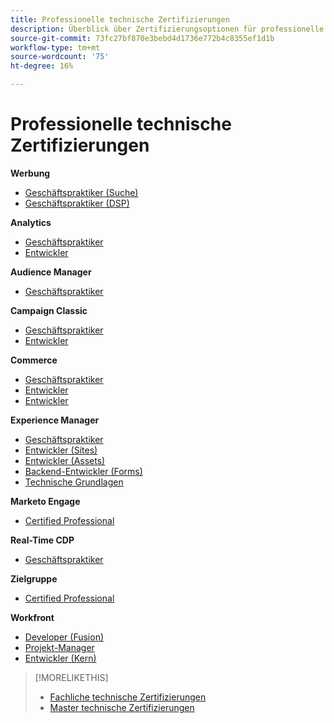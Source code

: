 ```yaml
---
title: Professionelle technische Zertifizierungen
description: Überblick über Zertifizierungsoptionen für professionelle Benutzer
source-git-commit: 73fc27bf870e3bebd4d1736e772b4c8355ef1d1b
workflow-type: tm+mt
source-wordcount: '75'
ht-degree: 16%

---
```


# Professionelle technische Zertifizierungen

**Werbung**

* [Geschäftspraktiker (Suche)](/help/certifications/aac/aac-search-p-business.md) <!--AD0-E501-->
* [Geschäftspraktiker (DSP)](/help/certifications/aac/aac-dsp-p-business.md) <!--AD0-E502-->

**Analytics**

* [Geschäftspraktiker](/help/certifications/aa/aa-p-business.md) <!--AD0-E212-->
* [Entwickler](/help/certifications/aa/aa-p-developer.md) <!--AD0-E213-->


**Audience Manager**

* [Geschäftspraktiker](/help/certifications/aam/aam-p-business.md) <!--AD0-E458-->

**Campaign Classic**

* [Geschäftspraktiker](/help/certifications/acc/acc-p-business.md) <!--AD0-E329-->
* [Entwickler](/help/certifications/acc/acc-p-developer.md) <!--AD0-E331-->

**Commerce**

* [Geschäftspraktiker](/help/certifications/ac/ac-p-business.md) <!--AD0-E712-->
* [Entwickler](/help/certifications/ac/ac-p-developer.md) <!--AD0-E717-->
* [Entwickler](/help/certifications/ac/ac-p-fedeveloper.md) <!--AD0-E719-->

**Experience Manager**

* [Geschäftspraktiker](/help/certifications/aem/aem-p-business.md) <!--AD0-E126-->
* [Entwickler (Sites)](/help/certifications/aem/aem-sites-p-developer.md) <!--AD0-E123-->
* [Entwickler (Assets)](/help/certifications/aem/aem-assets-p-developer.md) <!--AD0-E129-->
* [Backend-Entwickler (Forms)](/help/certifications/aem/aem-forms-p-bedeveloper.md) <!--AD0-E127-->
* [Technische Grundlagen](/help/certifications/aem/aem-p-foundations.md) <!--AD0-E132-->

**Marketo Engage**

* [Certified Professional](/help/certifications/ame/ame-p.md) <!--AD0-E555-->

**Real-Time CDP**

* [Geschäftspraktiker](/help/certifications/rtcdp/rtcdp-p-business.md) <!--AD0-E602-->

**Zielgruppe**

* [Certified Professional](/help/certifications/at/at-p-business.md) <!--AD0-E408-->

**Workfront**

* [Developer (Fusion)](/help/certifications/aw/aw-fusion-p-developer.md) <!--AD0-E902-->
* [Projekt-Manager](/help/certifications/aw/aw-p-project-manager.md) <!--AD0-E903-->
* [Entwickler (Kern)](/help/certifications/aw/aw-core-p-developer.md) <!--AD0-E905-->

>[!MORELIKETHIS]
>
>* [Fachliche technische Zertifizierungen](expert.md)
>* [Master technische Zertifizierungen](master.md)
